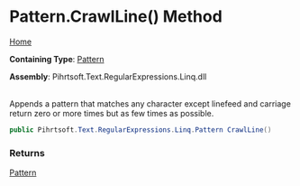 # Pattern\.CrawlLine\(\) Method

[Home](../../../../../../README.md)

**Containing Type**: [Pattern](../README.md)

**Assembly**: Pihrtsoft\.Text\.RegularExpressions\.Linq\.dll

\
Appends a pattern that matches any character except linefeed and carriage return zero or more times but as few times as possible\.

```csharp
public Pihrtsoft.Text.RegularExpressions.Linq.Pattern CrawlLine()
```

### Returns

[Pattern](../README.md)

